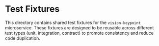 # Test Fixtures

This directory contains shared test fixtures for the `vision-keypoint` microservice. These fixtures are designed to be reusable across different test types (unit, integration, contract) to promote consistency and reduce code duplication.
